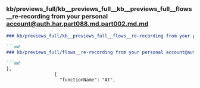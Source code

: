 ### kb/previews_full/kb__previews_full__kb__previews_full__flows__re-recording from your personal account@auth.har.part088.md.part002.md.md

```md
### kb/previews_full/kb__previews_full__flows__re-recording from your personal account@auth.har.part088.md.part002.md

```md
### kb/previews_full/flows__re-recording from your personal account@auth.har.part088.md (part 002)

```md
},
                  {
                    "functionName": "At",
             
```

```

```

```
